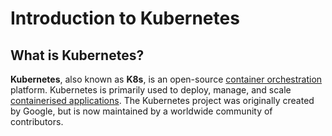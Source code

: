 
# Introduction to Kubernetes

## What is Kubernetes?

**Kubernetes**, also known as **K8s**, is an open-source 
[container orchestration](../concepts/container-orchestration) platform.
Kubernetes is primarily used to deploy, manage, and scale [containerised applications](../concepts/containerised-application).
The Kubernetes project was originally created by Google, but is now maintained by a worldwide community of contributors.
